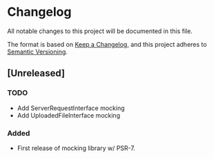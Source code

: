 # Changelog

All notable changes to this project will be documented in this file.

The format is based on [Keep a Changelog](https://keepachangelog.com/en/1.0.0/), and this project adheres to [Semantic Versioning](https://semver.org/spec/v2.0.0.html).

## [Unreleased]

### TODO

-   Add ServerRequestInterface mocking
-   Add UploadedFileInterface mocking

### Added

-   First release of mocking library w/ PSR-7.
